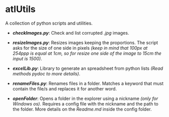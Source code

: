 # atlUtils

A collection of python scripts and utilities.

* ***checkImages.py***: Check and list corrupted _.jpg_ images.

* ***resizeImages.py***: Resizes images keeping the proportions. The script asks for
the size of one side in pixels _(keep in mind that 100px at 254ppp is equal at 1cm, so for resize one side of the image to 15cm the input is 1500)_.

* ***excelLib.py***: Library to generate an spreadsheet from python lists _(Read methods pydoc to more details)_.

* ***renameFiles.py***: Renames files in a folder. Matches a keyword that must contain the file/s and replaces it for another word.

* ***openFolder***: Opens a folder in the explorer using a nickname _(only for Windows os)_.  Requires a config file with the nickname and the path to the folder. More details on the _Readme.md_ inside the config folder.
